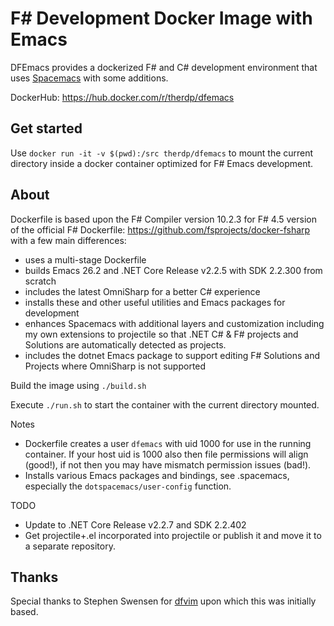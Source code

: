 # F# Development Docker Image with Emacs

DFEmacs provides a dockerized F# and C# development environment that uses
[Spacemacs](http://spacemacs.org) with some additions.

DockerHub: https://hub.docker.com/r/therdp/dfemacs

## Get started

Use `docker run -it -v $(pwd):/src therdp/dfemacs` to mount the current
directory inside a docker container optimized for F# Emacs development.

## About

Dockerfile is based upon the F# Compiler version 10.2.3 for F# 4.5 version of
the official F# Dockerfile: https://github.com/fsprojects/docker-fsharp with a
few main differences:

- uses a multi-stage Dockerfile
- builds Emacs 26.2 and .NET Core Release v2.2.5 with SDK 2.2.300 from scratch
- includes the latest OmniSharp for a better C# experience
- installs these and other useful utilities and Emacs packages for development
- enhances Spacemacs with additional layers and customization including my own
  extensions to projectile so that .NET C# & F# projects and Solutions are
  automatically detected as projects.
- includes the dotnet Emacs package to support editing F# Solutions and Projects
  where OmniSharp is not supported

Build the image using `./build.sh`

Execute `./run.sh` to start the container with the current directory mounted.

Notes

- Dockerfile creates a user `dfemacs` with uid 1000 for use in the running
  container. If your host uid is 1000 also then file permissions will align
  (good!), if not then you may have mismatch permission issues (bad!).
- Installs various Emacs packages and bindings, see .spacemacs, especially
  the `dotspacemacs/user-config` function.

TODO

- Update to .NET Core Release v2.2.7 and SDK 2.2.402
- Get projectile+.el incorporated into projectile or publish it and move it to a
  separate repository.

## Thanks

Special thanks to Stephen Swensen for [dfvim](https://github.com/stephen-swensen/dfvim)
upon which this was initially based.

